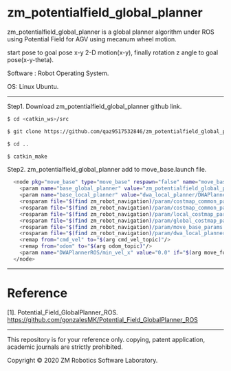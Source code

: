 # zm_potentialfield_global_planner

zm_potentialfield_global_planner is a global planner algorithm under ROS using Potential Field for AGV using mecanum wheel motion.

start pose to goal pose x-y 2-D motion(x-y), finally rotation z angle to goal pose(x-y-theta).

Software : Robot Operating System.

OS: Linux Ubuntu.

------

Step1. Download zm_potentialfield_global_planner github link.

``` bash
$ cd <catkin_ws>/src
```

``` bash
$ git clone https://github.com/qaz9517532846/zm_potentialfield_global_planner.git
```

``` bash
$ cd ..
```

``` bash
$ catkin_make
```

Step2. zm_potentialfield_global_planner add to move_base.launch file.

``` bash
  <node pkg="move_base" type="move_base" respawn="false" name="move_base" output="screen">
    <param name="base_global_planner" value="zm_potentialfield_global_planner/zmPotentialFieldGlobalPlanner" />
    <param name="base_local_planner" value="dwa_local_planner/DWAPlannerROS" />
    <rosparam file="$(find zm_robot_navigation)/param/costmap_common_params.yaml" command="load" ns="global_costmap" />
    <rosparam file="$(find zm_robot_navigation)/param/costmap_common_params.yaml" command="load" ns="local_costmap" />
    <rosparam file="$(find zm_robot_navigation)/param/local_costmap_params.yaml" command="load" />
    <rosparam file="$(find zm_robot_navigation)/param/global_costmap_params.yaml" command="load" />
    <rosparam file="$(find zm_robot_navigation)/param/move_base_params.yaml" command="load" />
    <rosparam file="$(find zm_robot_navigation)/param/dwa_local_planner_params.yaml" command="load" />
    <remap from="cmd_vel" to="$(arg cmd_vel_topic)"/>
    <remap from="odom" to="$(arg odom_topic)"/>
    <param name="DWAPlannerROS/min_vel_x" value="0.0" if="$(arg move_forward_only)" />
  </node>
```

-----

# Reference

[1]. Potential_Field_GlobalPlanner_ROS. https://github.com/gonzalesMK/Potential_Field_GlobalPlanner_ROS

------

This repository is for your reference only. copying, patent application, academic journals are strictly prohibited.

Copyright © 2020 ZM Robotics Software Laboratory.
